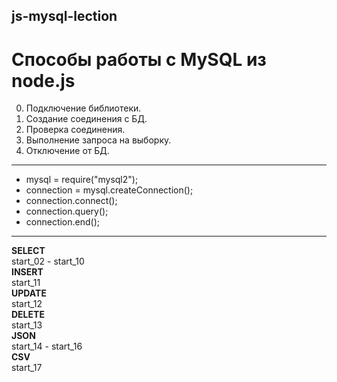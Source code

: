 ## js-mysql-lection  
# Способы работы с MySQL из node.js  

0. Подключение библиотеки.
0. Создание соединения с БД.
0. Проверка соединения.
0. Выполнение запроса на выборку.
0. Отключение от БД.
---  
* mysql = require("mysql2");  
* connection = mysql.createConnection();  
* connection.connect();  
* connection.query();  
* connection.end();  
---  
**SELECT**  
    start_02 - start_10  
**INSERT**  
    start_11  
**UPDATE**  
    start_12  
**DELETE**  
    start_13  
**JSON**  
    start_14 - start_16  
**CSV**  
    start_17  

